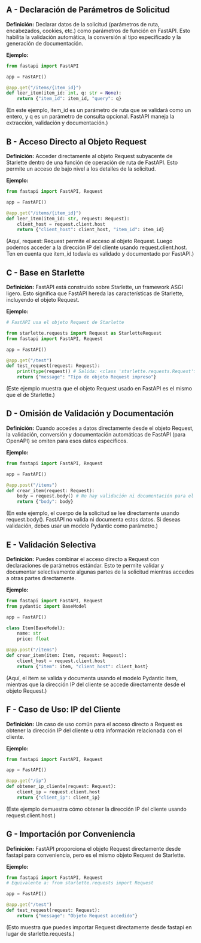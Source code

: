 ## A - Declaración de Parámetros de Solicitud

**Definición:** Declarar datos de la solicitud (parámetros de ruta, encabezados, cookies, etc.) como parámetros de función en FastAPI. Esto habilita la validación automática, la conversión al tipo especificado y la generación de documentación.

**Ejemplo:**

```Python
from fastapi import FastAPI

app = FastAPI()

@app.get("/items/{item_id}")
def leer_item(item_id: int, q: str = None):
    return {"item_id": item_id, "query": q}
```

(En este ejemplo, item_id es un parámetro de ruta que se validará como un entero, y q es un parámetro de consulta opcional. FastAPI maneja la extracción, validación y documentación.)

## B - Acceso Directo al Objeto Request

**Definición:** Acceder directamente al objeto Request subyacente de Starlette dentro de una función de operación de ruta de FastAPI. Esto permite un acceso de bajo nivel a los detalles de la solicitud.

**Ejemplo:**

```Python
from fastapi import FastAPI, Request

app = FastAPI()

@app.get("/items/{item_id}")
def leer_item(item_id: str, request: Request):
    client_host = request.client.host
    return {"client_host": client_host, "item_id": item_id}
```

(Aquí, request: Request permite el acceso al objeto Request. Luego podemos acceder a la dirección IP del cliente usando request.client.host. Ten en cuenta que item_id todavía es validado y documentado por FastAPI.)

## C - Base en Starlette

**Definición:** FastAPI está construido sobre Starlette, un framework ASGI ligero. Esto significa que FastAPI hereda las características de Starlette, incluyendo el objeto Request.

**Ejemplo:**

```Python
# FastAPI usa el objeto Request de Starlette

from starlette.requests import Request as StarletteRequest
from fastapi import FastAPI, Request

app = FastAPI()

@app.get("/test")
def test_request(request: Request):
    print(type(request)) # Salida: <class 'starlette.requests.Request'>
    return {"message": "Tipo de objeto Request impreso"}
```

(Este ejemplo muestra que el objeto Request usado en FastAPI es el mismo que el de Starlette.)

## D - Omisión de Validación y Documentación

**Definición:** Cuando accedes a datos directamente desde el objeto Request, la validación, conversión y documentación automáticas de FastAPI (para OpenAPI) se omiten para esos datos específicos.

**Ejemplo:**

```Python
from fastapi import FastAPI, Request

app = FastAPI()

@app.post("/items")
def crear_item(request: Request):
    body = request.body() # No hay validación ni documentación para el cuerpo
    return {"body": body}
```

(En este ejemplo, el cuerpo de la solicitud se lee directamente usando request.body(). FastAPI no valida ni documenta estos datos. Si deseas validación, debes usar un modelo Pydantic como parámetro.)

## E - Validación Selectiva

**Definición:** Puedes combinar el acceso directo a Request con declaraciones de parámetros estándar. Esto te permite validar y documentar selectivamente algunas partes de la solicitud mientras accedes a otras partes directamente.

**Ejemplo:**

```Python
from fastapi import FastAPI, Request
from pydantic import BaseModel

app = FastAPI()

class Item(BaseModel):
    name: str
    price: float

@app.post("/items")
def crear_item(item: Item, request: Request):
    client_host = request.client.host
    return {"item": item, "client_host": client_host}
```

(Aquí, el item se valida y documenta usando el modelo Pydantic Item, mientras que la dirección IP del cliente se accede directamente desde el objeto Request.)

## F - Caso de Uso: IP del Cliente

**Definición:** Un caso de uso común para el acceso directo a Request es obtener la dirección IP del cliente u otra información relacionada con el cliente.

**Ejemplo:**

```Python
from fastapi import FastAPI, Request

app = FastAPI()

@app.get("/ip")
def obtener_ip_cliente(request: Request):
    client_ip = request.client.host
    return {"client_ip": client_ip}
```

(Este ejemplo demuestra cómo obtener la dirección IP del cliente usando request.client.host.)

## G - Importación por Conveniencia

**Definición:** FastAPI proporciona el objeto Request directamente desde fastapi para conveniencia, pero es el mismo objeto Request de Starlette.

**Ejemplo:**

```Python
from fastapi import FastAPI, Request
# Equivalente a: from starlette.requests import Request

app = FastAPI()

@app.get("/test")
def test_request(request: Request):
    return {"message": "Objeto Request accedido"}
```

(Esto muestra que puedes importar Request directamente desde fastapi en lugar de starlette.requests.)
